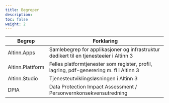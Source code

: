 ```yaml
---
title: Begreper
description:
toc: false
weight: 2
---
```


**Begrep**       | **Forklaring**
---------------- | -------------------------
Altinn.Apps	     | Samlebegrep for applikasjoner og infrastruktur dedikert til en tjenesteeier i Altinn 3
Altinn.Plattform | Felles platformtjenester som register, profil, lagring, pdf-generering m. fl i Altinn 3
Altinn.Studio    | Tjenesteutviklingsløsningen i Altinn 3
DPIA             | Data Protection Impact Assessment / Personvernkonsekvensutredning
